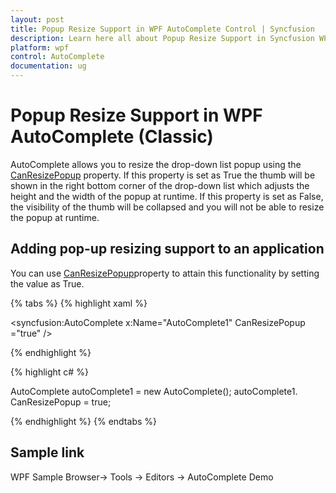 ```yaml
---
layout: post
title: Popup Resize Support in WPF AutoComplete Control | Syncfusion
description: Learn here all about Popup Resize Support in Syncfusion WPF AutoComplete (Classic) control and more.
platform: wpf
control: AutoComplete
documentation: ug
---
```


# Popup Resize Support in WPF AutoComplete (Classic)

AutoComplete allows you to resize the drop-down list popup using the [CanResizePopup](https://help.syncfusion.com/cr/wpf/Syncfusion.Windows.Tools.Controls.AutoComplete.html#Syncfusion_Windows_Tools_Controls_AutoComplete_CanResizePopup) property. If this property is set as True the thumb will be shown in the right bottom corner of the drop-down list which adjusts the height and the width of the popup at runtime. If this property is set as False, the visibility of the thumb will be collapsed and you will not be able to resize the popup at runtime. 

## Adding pop-up resizing support to an application 

You can use [CanResizePopup]((https://help.syncfusion.com/cr/wpf/Syncfusion.Windows.Tools.Controls.AutoComplete.html#Syncfusion_Windows_Tools_Controls_AutoComplete_CanResizePopup) )property to attain this functionality by setting the value as True.

{% tabs %}
{% highlight xaml %}

<syncfusion:AutoComplete x:Name="AutoComplete1" CanResizePopup ="true" />

{% endhighlight %}

{% highlight c# %}

AutoComplete autoComplete1 = new AutoComplete();
autoComplete1. CanResizePopup = true;

{% endhighlight %}
{% endtabs %}

## Sample link

WPF Sample Browser-> Tools -> Editors -> AutoComplete Demo
